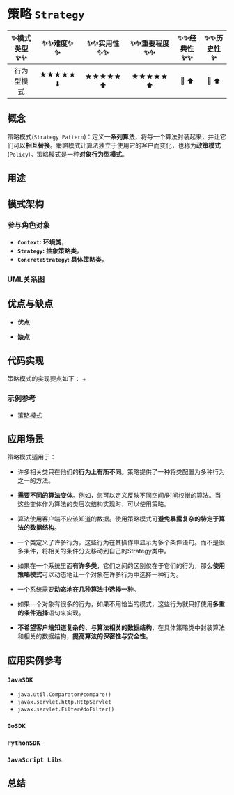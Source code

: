 # 策略 `Strategy`

| :sparkles:模式类型:sparkles::sparkles:|:sparkles::sparkles:难度:sparkles:  :sparkles: | :sparkles::sparkles:实用性:sparkles::sparkles: | :sparkles::sparkles:重要程度:sparkles::sparkles: |  :sparkles::sparkles:经典性:sparkles::sparkles: | :sparkles::sparkles:历史性:sparkles: |
| :----------------------------------------: | :-----------------------------------------------: | :-------------------------------------------------: | :----------------------------------------------------: | :--------------------------------------------------: | :--------------------------------------: |
|                    行为型模式                        |                ★★★★★ :arrow_down:                 |                  ★★★★★ :arrow_up:                   |                    ★★★★★ :arrow_up:                    |              :green_heart:  :arrow_up:               |        :green_heart:  :arrow_up:         |

## 概念
策略模式(`Strategy Pattern`)：定义**一系列算法**，将每一个算法封装起来，并让它们可以**相互替换**。策略模式让算法独立于使用它的客户而变化，也称为**政策模式**(`Policy`)。策略模式是一种**对象行为型模式**。

## 用途


## 模式架构



### 参与角色对象
+ **`Context`: 环境类**，
+ **`Strategy`: 抽象策略类**，
+ **`ConcreteStrategy`: 具体策略类**，


### UML关系图



## 优点与缺点
+ **优点**

+ **缺点**


## 代码实现
策略模式的实现要点如下：
+

### 示例参考
+ [策略模式](./java/io/github/hooj0/strategy)

## 应用场景
策略模式适用于：
+ 许多相关类只在他们的**行为上有所不同**。策略提供了一种将类配置为多种行为之一的方法。
+ **需要不同的算法变体**。例如，您可以定义反映不同空间/时间权衡的算法。当这些变体作为算法的类层次结构实现时，可以使用策略。
+ 算法使用客户端不应该知道的数据。使用策略模式可**避免暴露复杂的特定于算法的数据结构**。
+ 一个类定义了许多行为，这些行为在其操作中显示为多个条件语句。而不是很多条件，将相关的条件分支移动到自己的Strategy类中。

+ 如果在一个系统里面**有许多类**，它们之间的区别仅在于它们的行为，那么**使用策略模式**可以动态地让一个对象在许多行为中选择一种行为。
+ 一个系统需要**动态地在几种算法中选择一种**。
+ 如果一个对象有很多的行为，如果不用恰当的模式，这些行为就只好使用**多重的条件选择**语句来实现。
+ **不希望客户端知道复杂的、与算法相关的数据结构**，在具体策略类中封装算法和相关的数据结构，**提高算法的保密性与安全性**。

## 应用实例参考

### `JavaSDK` 
+ `java.util.Comparator#compare()`
+ `javax.servlet.http.HttpServlet`
+ `javax.servlet.Filter#doFilter()`

### `GoSDK`

### `PythonSDK`

### `JavaScript Libs`


## 总结